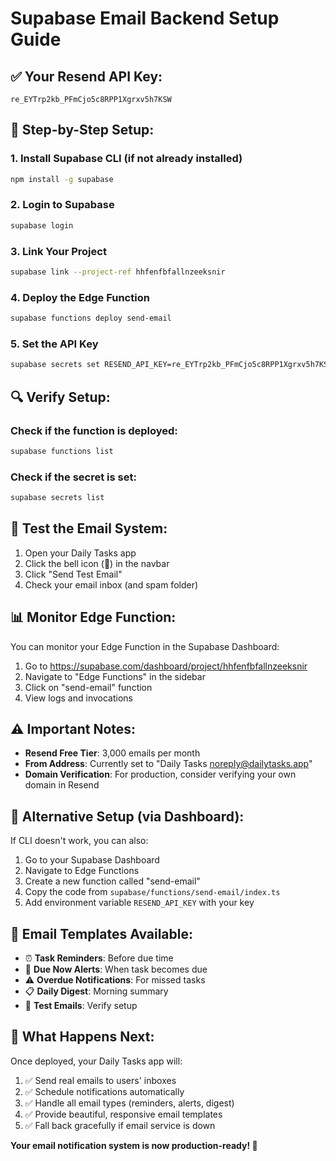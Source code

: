 # Supabase Email Backend Setup Guide

## ✅ **Your Resend API Key:**
```
re_EYTrp2kb_PFmCjo5c8RPP1Xgrxv5h7KSW
```

## 🚀 **Step-by-Step Setup:**

### 1. **Install Supabase CLI** (if not already installed)
```bash
npm install -g supabase
```

### 2. **Login to Supabase**
```bash
supabase login
```

### 3. **Link Your Project**
```bash
supabase link --project-ref hhfenfbfallnzeeksnir
```

### 4. **Deploy the Edge Function**
```bash
supabase functions deploy send-email
```

### 5. **Set the API Key**
```bash
supabase secrets set RESEND_API_KEY=re_EYTrp2kb_PFmCjo5c8RPP1Xgrxv5h7KSW
```

## 🔍 **Verify Setup:**

### Check if the function is deployed:
```bash
supabase functions list
```

### Check if the secret is set:
```bash
supabase secrets list
```

## 🧪 **Test the Email System:**

1. Open your Daily Tasks app
2. Click the bell icon (🔔) in the navbar
3. Click "Send Test Email"
4. Check your email inbox (and spam folder)

## 📊 **Monitor Edge Function:**

You can monitor your Edge Function in the Supabase Dashboard:
1. Go to https://supabase.com/dashboard/project/hhfenfbfallnzeeksnir
2. Navigate to "Edge Functions" in the sidebar
3. Click on "send-email" function
4. View logs and invocations

## ⚠️ **Important Notes:**

- **Resend Free Tier**: 3,000 emails per month
- **From Address**: Currently set to "Daily Tasks <noreply@dailytasks.app>"
- **Domain Verification**: For production, consider verifying your own domain in Resend

## 🔧 **Alternative Setup (via Dashboard):**

If CLI doesn't work, you can also:

1. Go to your Supabase Dashboard
2. Navigate to Edge Functions
3. Create a new function called "send-email"
4. Copy the code from `supabase/functions/send-email/index.ts`
5. Add environment variable `RESEND_API_KEY` with your key

## 📧 **Email Templates Available:**

- ⏰ **Task Reminders**: Before due time
- 🔔 **Due Now Alerts**: When task becomes due  
- ⚠️ **Overdue Notifications**: For missed tasks
- 📋 **Daily Digest**: Morning summary
- 🧪 **Test Emails**: Verify setup

## 🎯 **What Happens Next:**

Once deployed, your Daily Tasks app will:
1. ✅ Send real emails to users' inboxes
2. ✅ Schedule notifications automatically
3. ✅ Handle all email types (reminders, alerts, digest)
4. ✅ Provide beautiful, responsive email templates
5. ✅ Fall back gracefully if email service is down

**Your email notification system is now production-ready! 🎉**